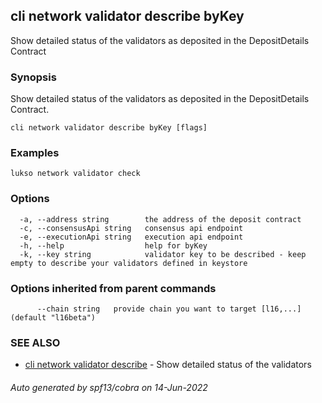 ## cli network validator describe byKey

Show detailed status of the validators as deposited in the DepositDetails Contract

### Synopsis

Show detailed status of the validators as deposited in the DepositDetails Contract.

```
cli network validator describe byKey [flags]
```

### Examples

```
lukso network validator check
```

### Options

```
  -a, --address string        the address of the deposit contract
  -c, --consensusApi string   consensus api endpoint
  -e, --executionApi string   execution api endpoint
  -h, --help                  help for byKey
  -k, --key string            validator key to be described - keep empty to describe your validators defined in keystore
```

### Options inherited from parent commands

```
      --chain string   provide chain you want to target [l16,...] (default "l16beta")
```

### SEE ALSO

* [cli network validator describe](cli_network_validator_describe.md)	 - Show detailed status of the validators

###### Auto generated by spf13/cobra on 14-Jun-2022
